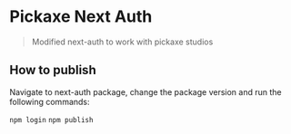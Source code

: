 # Pickaxe Next Auth

> Modified next-auth to work with pickaxe studios

## How to publish

Navigate to next-auth package, change the package version and run the following commands:

`npm login`
`npm publish`

